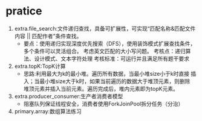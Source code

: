 # pratice
1. extra.file_search:文件递归查找，具备可扩展性，可实现“匹配名称&匹配文件内容 || 匹配作者”条件查找。
    - 要点：使用递归实现深度优先搜索（DFS），使用装饰模式扩展查找条件，多个条件可以灵活组合。
考虑英文匹配的大小写问题。
考核点：递归算法、设计模式、文本字符处理
考核标准：可运行并且满足所有题干要求
2. extra.topK:TopK计算<br>
    - 思路:利用最大为k的最小堆。遍历所有数据，当最小堆size小于k时直接
  插入；当最小堆size大于k时，如果当前遍历的数据大于堆顶元素，则删除
  堆顶元素并插入当前元素。遍历完成后，堆内元素即为topK元素。
3. extra.producer_consumer:生产者消费者模型
    - 阻塞队列保证线程安全，消费者使用ForkJoinPool拆分任务（分治）
4. primary.array:数组算法练习